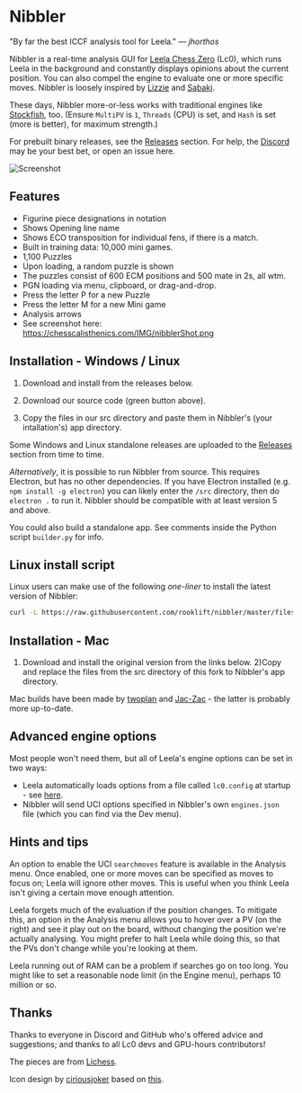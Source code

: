 # Nibbler

"By far the best ICCF analysis tool for Leela." &mdash; *jhorthos*

Nibbler is a real-time analysis GUI for [Leela Chess Zero](http://lczero.org/play/quickstart/) (Lc0), which runs Leela in the background and constantly displays opinions about the current position. You can also compel the engine to evaluate one or more specific moves. Nibbler is loosely inspired by [Lizzie](https://github.com/featurecat/lizzie) and [Sabaki](https://github.com/SabakiHQ/Sabaki).

These days, Nibbler more-or-less works with traditional engines like [Stockfish](https://stockfishchess.org/), too. (Ensure `MultiPV` is `1`, `Threads` (CPU) is set, and `Hash` is set (more is better), for maximum strength.)

For prebuilt binary releases, see the [Releases](https://github.com/rooklift/nibbler/releases) section. For help, the [Discord](https://discordapp.com/invite/pKujYxD) may be your best bet, or open an issue here.


![Screenshot](https://chesscalisthenics.com/IMG/nibblerShot.png)
## Features

* Figurine piece designations in notation
* Shows Opening line name
* Shows ECO transposition for individual fens, if there is a match.
* Built in training data: 10,000 mini games.
* 1,100 Puzzles
* Upon loading, a random puzzle is shown
* The puzzles consist of 600 ECM positions and 500 mate in 2s, all wtm.
* PGN loading via menu, clipboard, or drag-and-drop.
* Press the letter P for a new Puzzle
* Press the letter M for a new Mini game
* Analysis arrows
* See screenshot here:  https://chesscalisthenics.com/IMG/nibblerShot.png


## Installation - Windows / Linux

1) Download and install from the releases below.

2) Download our source code (green button above).

3)  Copy the files in our src directory and paste them in Nibbler's (your intallation's) app directory.

Some Windows and Linux standalone releases are uploaded to the [Releases](https://github.com/rooklift/nibbler/releases) section from time to time.

*Alternatively*, it is possible to run Nibbler from source. This requires Electron, but has no other dependencies. If you have Electron installed (e.g. `npm install -g electron`) you can likely enter the `/src` directory, then do `electron .` to run it. Nibbler should be compatible with at least version 5 and above.

You could also build a standalone app. See comments inside the Python script `builder.py` for info.

## Linux install script

Linux users can make use of the following *one-liner* to install the latest version of Nibbler:

```bash
curl -L https://raw.githubusercontent.com/rooklift/nibbler/master/files/scripts/install.sh | bash
```

## Installation - Mac

1) Download and install the original version from the links below. 
2)Copy and replace the files from the src directory of this fork to Nibbler's app directory. 

Mac builds have been made by [twoplan](https://github.com/twoplan/Nibbler-for-macOS) and [Jac-Zac](https://github.com/Jac-Zac/Nibbler_MacOS) - the latter is probably more up-to-date.

## Advanced engine options

Most people won't need them, but all of Leela's engine options can be set in two ways:

* Leela automatically loads options from a file called `lc0.config` at startup - see [here](https://lczero.org/play/configuration/flags/#config-file).
* Nibbler will send UCI options specified in Nibbler's own `engines.json` file (which you can find via the Dev menu).

## Hints and tips

An option to enable the UCI `searchmoves` feature is available in the Analysis menu. Once enabled, one or more moves can be specified as moves to focus on; Leela will ignore other moves. This is useful when you think Leela isn't giving a certain move enough attention.

Leela forgets much of the evaluation if the position changes. To mitigate this, an option in the Analysis menu allows you to hover over a PV (on the right) and see it play out on the board, without changing the position we're actually analysing. You might prefer to halt Leela while doing this, so that the PVs don't change while you're looking at them.

Leela running out of RAM can be a problem if searches go on too long. You might like to set a reasonable node limit (in the Engine menu), perhaps 10 million or so.

## Thanks

Thanks to everyone in Discord and GitHub who's offered advice and suggestions; and thanks to all Lc0 devs and GPU-hours contributors!

The pieces are from [Lichess](https://lichess.org/).

Icon design by [ciriousjoker](https://github.com/ciriousjoker) based on [this](https://www.svgrepo.com/svg/155301/chess).
